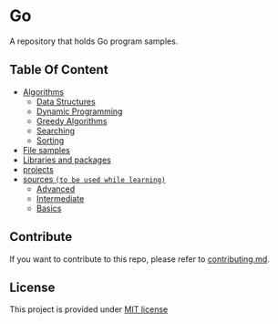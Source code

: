 # Go

A repository that holds Go program samples.

## Table Of Content

- [Algorithms](https://github.com/pacifiquem/Go/tree/main/algorithms)
  - [Data Structures](https://github.com/pacifiquem/Go/tree/main/algorithms/Data%20Structures)
  - [Dynamic Programming](https://github.com/pacifiquem/Go/tree/main/algorithms/Dynamic%20Programming)
  - [Greedy Algorithms](https://github.com/pacifiquem/Go/tree/main/algorithms/Greedy%20Algorithms)
  - [Searching](https://github.com/pacifiquem/Go/tree/main/algorithms/searching)
  - [Sorting](https://github.com/pacifiquem/Go/tree/main/algorithms/sorting)
- [File samples](https://github.com/pacifiquem/Go/tree/main/file-samples)
- [Libraries and packages](https://github.com/pacifiquem/Go/tree/main/libraries-and-packages)
- [projects](https://github.com/pacifiquem/Go/tree/main/projects)
- [sources ``(to be used while learning)``](https://github.com/pacifiquem/Go/tree/main/src)
  - [Advanced](https://github.com/pacifiquem/Go/tree/main/src/advanced)
  - [Intermediate](https://github.com/pacifiquem/Go/tree/main/src/intermediate)
  - [Basics](https://github.com/pacifiquem/Go/tree/main/src/basics)


## Contribute

If you want to contribute to this repo, please refer to [contributing.md](https://github.com/pacifiquem/Go/blob/main/CONTRIBUTING.md).

 ## License

 This project is provided under [MIT license](https://github.com/pacifiquem/Go/blob/main/LICENSE)
